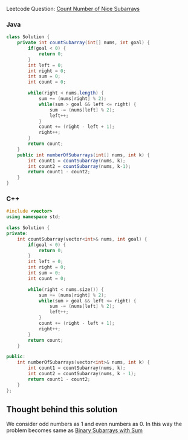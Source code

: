 Leetcode Question: [Count Number of Nice Subarrays](https://leetcode.com/problems/count-number-of-nice-subarrays/)

### Java
```java
class Solution {
    private int countSubarray(int[] nums, int goal) {
        if(goal < 0) {
            return 0;
        }
        int left = 0; 
        int right = 0;
        int sum = 0;
        int count = 0;

        while(right < nums.length) {
            sum += (nums[right] % 2);
            while(sum > goal && left <= right) {
                sum -= (nums[left] % 2);
                left++;
            }
            count += (right - left + 1);
            right++;
        }
        return count;
    }
    public int numberOfSubarrays(int[] nums, int k) {
        int count1 = countSubarray(nums, k);
        int count2 = countSubarray(nums, k-1);
        return count1 - count2;
    }
}
```

### C++
```cpp
#include <vector>
using namespace std;

class Solution {
private:
    int countSubarray(vector<int>& nums, int goal) {
        if(goal < 0) {
            return 0;
        }
        int left = 0; 
        int right = 0;
        int sum = 0;
        int count = 0;

        while(right < nums.size()) {
            sum += (nums[right] % 2);
            while(sum > goal && left <= right) {
                sum -= (nums[left] % 2);
                left++;
            }
            count += (right - left + 1);
            right++;
        }
        return count;
    }

public:
    int numberOfSubarrays(vector<int>& nums, int k) {
        int count1 = countSubarray(nums, k);
        int count2 = countSubarray(nums, k - 1);
        return count1 - count2;
    }
};
```

## Thought behind this solution
We consider odd numbers as 1 and even numbers as 0. In this way the problem becomes same as [Binary Subarrays with Sum](https://github.com/Yash-Prajapati7/LeetCode-Solutions/blob/main/Arrays/Binary%20Subarrays%20with%20Sum.md)

